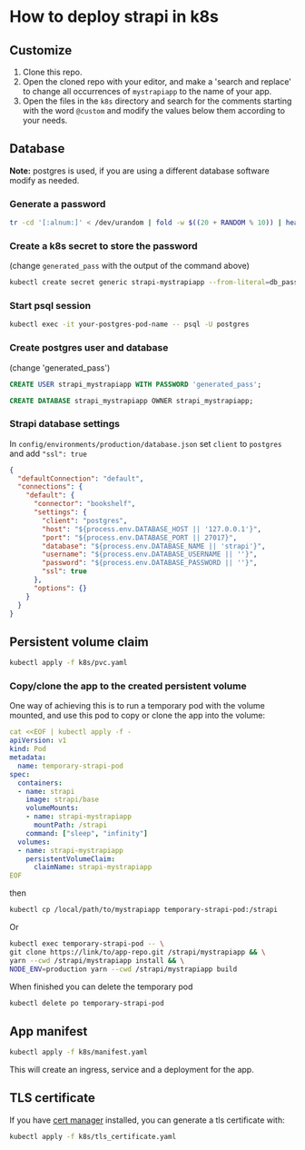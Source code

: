 # How to deploy strapi in k8s

## Customize

1. Clone this repo.
2. Open the cloned repo with your editor, and make a 'search and replace' to change all occurrences of `mystrapiapp` to the name of your app.
3. Open the files in the `k8s` directory and search for the comments starting with the word `@custom` and modify the values below them according to your needs.

## Database

**Note:** postgres is used, if you are using a different database software modify as needed.

### Generate a password

```sh
tr -cd '[:alnum:]' < /dev/urandom | fold -w $((20 + RANDOM % 10)) | head -n1
```

### Create a k8s secret to store the password

(change `generated_pass` with the output of the command above)

```sh
kubectl create secret generic strapi-mystrapiapp --from-literal=db_password=generated_pass
```

### Start psql session

```sh
kubectl exec -it your-postgres-pod-name -- psql -U postgres
```

### Create postgres user and database

(change 'generated_pass')

```sql
CREATE USER strapi_mystrapiapp WITH PASSWORD 'generated_pass';

CREATE DATABASE strapi_mystrapiapp OWNER strapi_mystrapiapp;
```

### Strapi database settings

In `config/environments/production/database.json` set `client` to `postgres` and add `"ssl": true`

```json
{
  "defaultConnection": "default",
  "connections": {
    "default": {
      "connector": "bookshelf",
      "settings": {
        "client": "postgres",
        "host": "${process.env.DATABASE_HOST || '127.0.0.1'}",
        "port": "${process.env.DATABASE_PORT || 27017}",
        "database": "${process.env.DATABASE_NAME || 'strapi'}",
        "username": "${process.env.DATABASE_USERNAME || ''}",
        "password": "${process.env.DATABASE_PASSWORD || ''}",
        "ssl": true
      },
      "options": {}
    }
  }
}
```


## Persistent volume claim

```sh
kubectl apply -f k8s/pvc.yaml
```

### Copy/clone the app to the created persistent volume

One way of achieving this is to run a temporary pod with the volume mounted, and use this pod to copy or clone the app into the volume:

```yaml
cat <<EOF | kubectl apply -f -
apiVersion: v1
kind: Pod
metadata:
  name: temporary-strapi-pod
spec:
  containers:
  - name: strapi
    image: strapi/base
    volumeMounts:
    - name: strapi-mystrapiapp
      mountPath: /strapi
    command: ["sleep", "infinity"]
  volumes:
  - name: strapi-mystrapiapp
    persistentVolumeClaim:
      claimName: strapi-mystrapiapp
EOF
```

then

```sh
kubectl cp /local/path/to/mystrapiapp temporary-strapi-pod:/strapi
```

Or

```sh
kubectl exec temporary-strapi-pod -- \
git clone https://link/to/app-repo.git /strapi/mystrapiapp && \
yarn --cwd /strapi/mystrapiapp install && \
NODE_ENV=production yarn --cwd /strapi/mystrapiapp build
```

When finished you can delete the temporary pod

```sh
kubectl delete po temporary-strapi-pod
```

## App manifest

```sh
kubectl apply -f k8s/manifest.yaml
```

This will create an ingress, service and a deployment for the app.

## TLS certificate

If you have [cert manager](https://cert-manager.io/) installed, you can generate a tls certificate with:

```sh
kubectl apply -f k8s/tls_certificate.yaml
```
